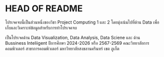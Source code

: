 # HEAD OF README
โปรเจคจบนี้เป็นส่วนหนึ่งของวิชา Project Computing 1 และ 2
โดยมุ่งเน้นไปที่ด้าน Data เพื่อเก็บและวิเคราะห์ข้อมูลสำหรับการทำโปรเจคจบ

เป็นโปรเจคด้าน Data Visualization, Data Analysis, Data Sciene และ ด้าน Bussiness Inteliigent
ปีการศึกษา 2024-2026 หรือ 2567-2569 คณะวิทยาลัยการคอมพิวเตอร์ สาขาการคอมพิวเตอร์ มหาวิทยาลัยสงขลานครินทร์ เขต ภูเก็ต
